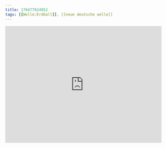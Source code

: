 ```yaml
---
title: 176477924952
tags: [[Welle:Erdball]], [[neue deutsche welle]]
---
```

<iframe allow="accelerometer; autoplay; clipboard-write; encrypted-media; gyroscope; picture-in-picture" allowfullscreen="" frameborder="0" height="375" id="youtube_iframe" src="https://www.youtube.com/embed/MtsIgDJq7iw?feature=oembed&amp;enablejsapi=1&amp;origin=https://safe.txmblr.com&amp;wmode=opaque" width="500"></iframe>